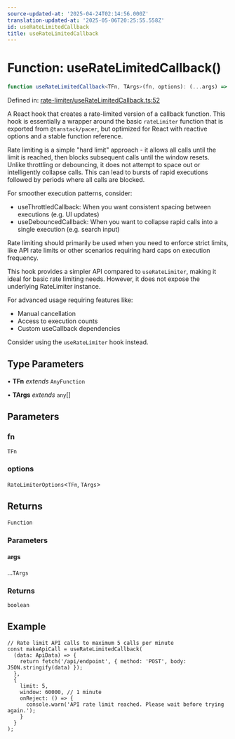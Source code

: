 ```yaml
---
source-updated-at: '2025-04-24T02:14:56.000Z'
translation-updated-at: '2025-05-06T20:25:55.558Z'
id: useRateLimitedCallback
title: useRateLimitedCallback
---
```


<!-- DO NOT EDIT: this page is autogenerated from the type comments -->

# Function: useRateLimitedCallback()

```ts
function useRateLimitedCallback<TFn, TArgs>(fn, options): (...args) => boolean
```

Defined in: [rate-limiter/useRateLimitedCallback.ts:52](https://github.com/TanStack/pacer/blob/main/packages/react-pacer/src/rate-limiter/useRateLimitedCallback.ts#L52)

A React hook that creates a rate-limited version of a callback function.
This hook is essentially a wrapper around the basic `rateLimiter` function
that is exported from `@tanstack/pacer`,
but optimized for React with reactive options and a stable function reference.

Rate limiting is a simple "hard limit" approach - it allows all calls until the limit
is reached, then blocks subsequent calls until the window resets. Unlike throttling
or debouncing, it does not attempt to space out or intelligently collapse calls.
This can lead to bursts of rapid executions followed by periods where all calls
are blocked.

For smoother execution patterns, consider:
- useThrottledCallback: When you want consistent spacing between executions (e.g. UI updates)
- useDebouncedCallback: When you want to collapse rapid calls into a single execution (e.g. search input)

Rate limiting should primarily be used when you need to enforce strict limits,
like API rate limits or other scenarios requiring hard caps on execution frequency.

This hook provides a simpler API compared to `useRateLimiter`, making it ideal for basic
rate limiting needs. However, it does not expose the underlying RateLimiter instance.

For advanced usage requiring features like:
- Manual cancellation
- Access to execution counts
- Custom useCallback dependencies

Consider using the `useRateLimiter` hook instead.

## Type Parameters

• **TFn** *extends* `AnyFunction`

• **TArgs** *extends* `any`[]

## Parameters

### fn

`TFn`

### options

`RateLimiterOptions`\<`TFn`, `TArgs`\>

## Returns

`Function`

### Parameters

#### args

...`TArgs`

### Returns

`boolean`

## Example

```tsx
// Rate limit API calls to maximum 5 calls per minute
const makeApiCall = useRateLimitedCallback(
  (data: ApiData) => {
    return fetch('/api/endpoint', { method: 'POST', body: JSON.stringify(data) });
  },
  {
    limit: 5,
    window: 60000, // 1 minute
    onReject: () => {
      console.warn('API rate limit reached. Please wait before trying again.');
    }
  }
);
```
